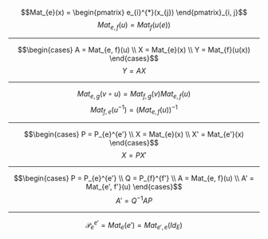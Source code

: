 $$Mat_{e}(x) = \begin{pmatrix}
e_{i}^{*}(x_{j})
\end{pmatrix}_{i, j}$$
$$Mat_{e, f}(u) = Mat_{f}(u(e))$$

___
$$\begin{cases}
A = Mat_{e, f}(u) \\
X = Mat_{e}(x) \\
Y = Mat_{f}(u(x))
\end{cases}$$
$$Y = AX$$
___
$$Mat_{e, g}(v \circ u) = Mat_{f, g}(v)Mat_{e, f}(u)$$
$$Mat_{f, e}(u^{-1}) = (Mat_{e, f}(u))^{-1}$$
___
$$\begin{cases}
P = P_{e}^{e'} \\
X = Mat_{e}(x) \\
X' = Mat_{e'}(x)
\end{cases}$$
$$X = PX'$$
___
$$\begin{cases}
P = P_{e}^{e'} \\
Q = P_{f}^{f'} \\
A = Mat_{e, f}(u) \\
A' = Mat_{e', f'}(u)
\end{cases}$$
$$A'=Q^{-1}AP$$
___
$$\mathcal{P}_{e}^{e'} = Mat_{e}(e')= Mat_{e', e}(Id_{E})$$
